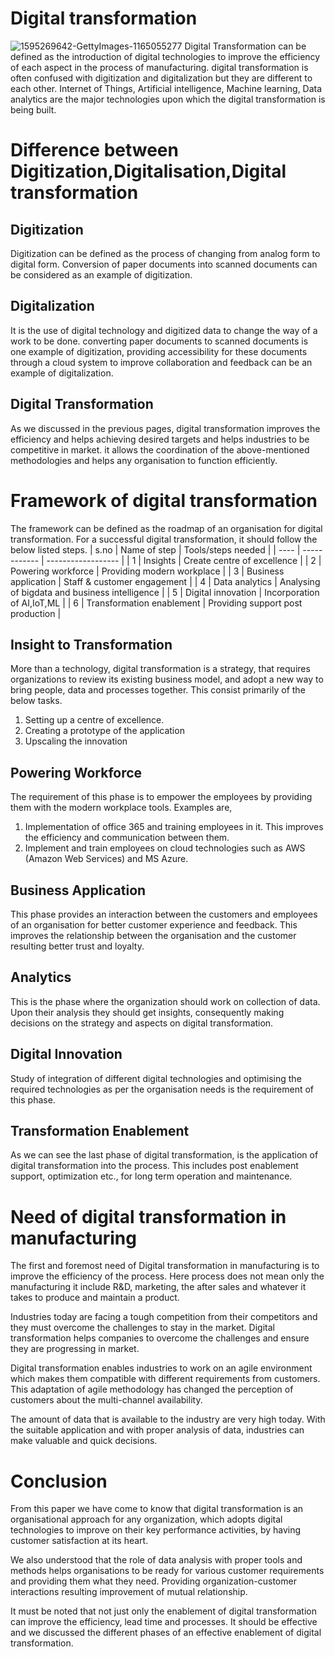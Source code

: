 # Digital transformation
![1595269642-GettyImages-1165055277](https://user-images.githubusercontent.com/107342171/173222729-4104dc95-854a-4165-8a9a-54ecd7a5b906.jpg)
Digital Transformation can be defined as the introduction of digital technologies to improve the efficiency of each aspect in the process of manufacturing. digital transformation is often confused with digitization and digitalization but they are different to each other.
Internet of Things, Artificial  intelligence, Machine learning, Data analytics are the major technologies upon which the digital transformation is being built.
# Difference between Digitization,Digitalisation,Digital transformation
## Digitization
Digitization can be defined as the process of changing from analog form to digital form. Conversion of paper documents into scanned documents can be considered as an example of digitization.
## Digitalization
It is the use of digital technology and digitized data to change the way of a work to be done. converting paper documents to scanned documents is one example of digitization, providing accessibility for these documents through a cloud system to improve collaboration and feedback can be an example of digitalization.
## Digital Transformation
As we discussed in the previous pages, digital transformation improves the efficiency and helps achieving desired targets and helps industries to be competitive in market. it allows the coordination of the above-mentioned methodologies and helps any organisation to function efficiently.
# Framework of digital transformation
The framework can be defined as the roadmap of an organisation for digital transformation. For a successful digital transformation, it should follow the below listed steps.
| s.no | Name of step | Tools/steps needed |
| ---- | ------------ | ------------------ |
| 1 | Insights | Create centre of excellence |
| 2 | Powering workforce | Providing modern workplace |
| 3 | Business application | Staff & customer engagement |
| 4 | Data analytics | Analysing of bigdata and business intelligence |
| 5 | Digital innovation | Incorporation of AI,IoT,ML |
| 6 | Transformation enablement | Providing support post production |
## Insight to Transformation
More than a technology, digital transformation is a strategy, that requires organizations to review its existing business model, and adopt a new way to bring people, data and processes together. This consist primarily of the below tasks.
1. Setting up a centre of excellence.
2. Creating a prototype of the application
3. Upscaling the innovation
## Powering Workforce
The requirement of this phase is to empower the employees by providing them with the modern workplace tools. Examples are,
1. Implementation of office 365 and training employees in it. This improves the efficiency and communication between them.
2. Implement and train employees on cloud technologies such as AWS (Amazon Web Services) and MS Azure.
## Business Application
This phase provides an interaction between the customers and employees of an organisation for better customer experience and feedback. This improves the relationship between the organisation and the customer resulting better trust and loyalty.
## Analytics
This is the phase where the organization should work on collection of data. Upon their analysis they should get insights, consequently making decisions on the strategy and aspects on digital transformation.
## Digital Innovation
Study of integration of different digital technologies and optimising the required technologies as per the organisation needs is the requirement of this phase.
## Transformation Enablement
As we can see the last phase of digital transformation, is the application of digital transformation into the process. This includes post enablement support, optimization etc., for long term operation and maintenance.
# Need of digital transformation in manufacturing 
The first and foremost need of Digital transformation in manufacturing is to improve the efficiency of the process. Here process does not mean only the manufacturing it include R&D, marketing, the after sales and whatever it takes to produce and maintain a product.
  
Industries today are facing a tough competition from their competitors and they must overcome the challenges to stay in the market. Digital transformation helps companies to overcome the challenges and ensure they are progressing in market.
 
Digital transformation enables industries to work on an agile environment which makes them compatible with different requirements from customers. This adaptation of agile methodology has changed the perception of customers about the multi-channel availability. 
 
The amount of data that is available to the industry are very high today. With the suitable application and with proper analysis of data, industries can make valuable and quick decisions.
 # Conclusion
 From this paper we have come to know that digital transformation is an organisational approach for any organization, which adopts digital technologies to improve on their key performance activities, by having customer satisfaction at its heart.
 
We also understood that the role of data analysis with proper tools and methods helps organisations to be ready for various customer requirements and providing them what they need. Providing organization-customer interactions resulting improvement of mutual relationship.

It must be noted that not just only the enablement of digital transformation can improve the efficiency, lead time and processes. It should be effective and we discussed the different phases of an effective enablement of digital transformation.
